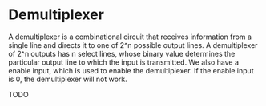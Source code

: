 # Demultiplexer

A demultiplexer is a combinational circuit that receives information from a single line and directs it to one of 2^n possible output lines. A demultiplexer of 2^n outputs has n select lines, whose binary value determines the particular output line to which the input is transmitted. We also have a enable input, which is used to enable the demultiplexer. If the enable input is 0, the demultiplexer will not work.

TODO

